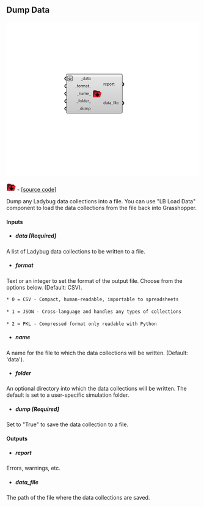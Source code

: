 ## Dump Data

![](../../images/components/Dump_Data.png)

![](../../images/icons/Dump_Data.png) - [[source code]](https://github.com/ladybug-tools/ladybug-grasshopper/blob/master/ladybug_grasshopper/src//LB%20Dump%20Data.py)


Dump any Ladybug data collections into a file. You can use "LB Load Data" component to load the data collections from the file back into Grasshopper. 



#### Inputs
* ##### data [Required]
A list of Ladybug data collections to be written to a file. 
* ##### format 
Text or an integer to set the format of the output file. Choose from the options below. (Default: CSV). 

    * 0 = CSV - Compact, human-readable, importable to spreadsheets

    * 1 = JSON - Cross-language and handles any types of collections

    * 2 = PKL - Compressed format only readable with Python
* ##### name 
A name for the file to which the data collections will be written. (Default: 'data'). 
* ##### folder 
An optional directory into which the data collections will be written.  The default is set to a user-specific simulation folder. 
* ##### dump [Required]
Set to "True" to save the data collection to a file. 

#### Outputs
* ##### report
Errors, warnings, etc. 
* ##### data_file
The path of the file where the data collections are saved. 